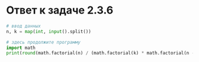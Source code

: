 # Ответ к задаче 2.3.6

```python
# ввод данных
n, k = map(int, input().split())

# здесь продолжите программу
import math
print(round(math.factorial(n) / (math.factorial(k) * math.factorial(n - k))))
```
